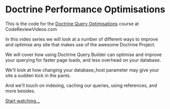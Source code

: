 # Doctrine Performance Optimisations

This is the code for the [Doctrine Query Optimisations][1] course at CodeReviewVideos.com

In this video series we will look at a number of different ways to improve and optimise any site that makes use of the awesome Doctrine Project.

We will cover how using Doctrine Query Builder can optimise and improve your querying for faster page loads, and less overhead on your database.

We'll look at how changing your database_host parameter may give your site a sudden kick in the pants.

And we'll touch on indexing, caching our queries, using references, and more besides.

[Start watching...][1]


[1]: https://codereviewvideos.com/course/doctrine-performance-optimisations